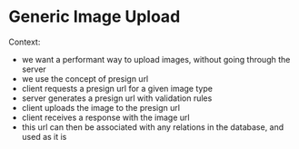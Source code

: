 # Generic Image Upload


Context:
- we want a performant way to upload images, without going through the server
- we use the concept of presign url
- client requests a presign url for a given image type
- server generates a presign url with validation rules
- client uploads the image to the presign url
- client receives a response with the image url
- this url can then be associated with any relations in the database, and used as it is

